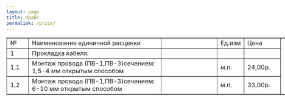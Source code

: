 ```yaml
---
layout: page
title: Прайс
permalink: /price/
---
```


<table class='flxmain_bordered_table' border='1' cellpadding='0' cellspacing='0' style='width:612.37pt' summary="Excel Sheet: Table 1">
 <col class='flx0' style ='width:43.28pt;'>
 <col class='flx0' style ='width:263.37pt;'>
 <col class='flx0' style ='width:113.27pt;'>
 <col class='flx0' style ='width:46.97pt;'>
 <col class='flx0' span='2' style ='width:72.74pt;'>
<tr>
<td style='border-bottom:solid 1px #000000; border-right:solid 1px #000000;'>№</td>
<td style='border-bottom:solid 1px #000000; border-right:solid 1px #000000;'>Наименование единичной расценки</td>
<td style='border-bottom:solid 1px #000000; border-right:solid 1px #000000;'> </td>
<td style='border-bottom:solid 1px #000000; border-right:solid 1px #000000;'>Ед.изм</td>
<td style='border-bottom:solid 1px #000000; border-right:solid 1px #000000;'>Цена</td>
</tr>
<tr>
<td style='border-bottom:solid 1px #000000; border-right:solid 1px #000000;'>1</td>
<td style='border-bottom:solid 1px #000000; border-right:solid 1px #000000;'>Прокладка кабеля:</td>
<td style='border-bottom:solid 1px #000000; border-right:solid 1px #000000;'> </td>
<td style='border-bottom:solid 1px #000000; border-right:solid 1px #000000;'> </td>
<td style='border-bottom:solid 1px #000000; border-right:solid 1px #000000;'></td>
</tr>
<tr>
<td style='border-bottom:solid 1px #000000; border-right:solid 1px #000000;'>1,1</td>
<td style='border-bottom:solid 1px #000000; border-right:solid 1px #000000;'>Монтаж провода (ПВ-1,ПВ-3)сечением: 1,5-4 мм открытым способом</td>
<td style='border-bottom:solid 1px #000000; border-right:solid 1px #000000;'> </td>
<td style='border-bottom:solid 1px #000000; border-right:solid 1px #000000;'>м.п.</td>
<td style='border-bottom:solid 1px #000000; border-right:solid 1px #000000;'>24,00р.</td>
</tr>
<tr>
<td style='border-bottom:solid 1px #000000; border-right:solid 1px #000000;'>1,2</td>
<td style='border-bottom:solid 1px #000000; border-right:solid 1px #000000;'>Монтаж провода (ПВ-1,ПВ-3)сечением: 6-10 мм открытым способом</td>
<td style='border-bottom:solid 1px #000000; border-right:solid 1px #000000;'> </td>
<td style='border-bottom:solid 1px #000000; border-right:solid 1px #000000;'>м.п.</td>
<td style='border-bottom:solid 1px #000000; border-right:solid 1px #000000;'>33,00р.</td>
</tr>
</table>